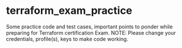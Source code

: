 # terraform_exam_practice
Some practice code and test cases, important points to ponder while preparing for Terraform certification Exam. 
NOTE:  Please change your credentials, profile(s), keys to make code working.  

